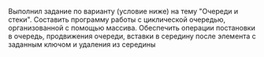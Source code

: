 Выполнил задание по варианту (условие ниже) на тему "Очереди и стеки".
Составить программу работы с циклической очередью, организованной с помощью массива. 
Обеспечить операции постановки в очередь, продвижения очереди, вставки в середину после элемента с заданным ключом и удаления из середины
